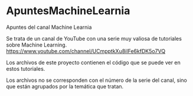 # ApuntesMachineLearnia
Apuntes del canal Machine Learnia

Se trata de un canal de YouTube con una serie muy valiosa de tutoriales sobre Machine Learning. 
https://www.youtube.com/channel/UCmpptkXu8iIFe6kfDK5o7VQ

Los archivos de este proyecto contienen el código que se puede ver en estos tutoriales. 

Los archivos no se corresponden con el número de la serie del canal, sino que están agrupados por la temática que tratan. 
